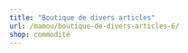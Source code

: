 ```yaml
---
title: "Boutique de divers articles"
url: /mamou/boutique-de-divers-articles-6/
shop: commodité
---
```

